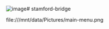 ![image](https://github.com/d0ugherty/stamford-bridge/assets/105173634/df1c8cd0-5ef3-44f3-8651-5c29c8c1abb7)# stamford-bridge

file:///mnt/data/Pictures/main-menu.png
